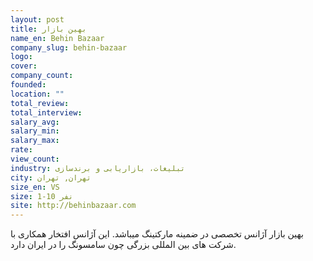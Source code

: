 ```yaml
---
layout: post
title: بهین بازار
name_en: Behin Bazaar
company_slug: behin-bazaar
logo: 
cover: 
company_count:
founded:
location: ""
total_review: 
total_interview: 
salary_avg: 
salary_min: 
salary_max: 
rate: 
view_count: 
industry: تبلیغات، بازاریابی و برندسازی
city: تهران, تهران
size_en: VS
size: 1-10 نفر
site: http://behinbazaar.com
---
```


بهین بازار آژانس تخصصی در ضمینه مارکتینگ میباشد. این آژانس افتخار همکاری با شرکت های بین المللی بزرگی چون سامسونگ را در ایران دارد.
